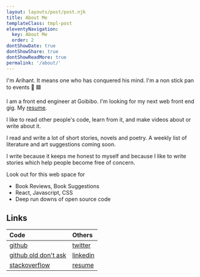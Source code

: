 ```yaml
---
layout: layouts/post/post.njk
title: About Me
templateClass: tmpl-post
eleventyNavigation:
  key: About Me
  order: 2
dontShowDate: true
dontShowShare: true
dontShowReadMore: true
permalink: '/about/'
---
```


I'm Arihant. It means one who has conquered his mind. I'm a non stick pan to events 🥘 🟩

I am a front end engineer at Goibibo. I'm looking for my next web front end gig. My [resume](/resume).

I like to read other people's code, learn from it, and make videos about or write about it.

I read and write a lot of short stories, novels and poetry. A weekly list of literature and art suggestions coming soon.

I write because it keeps me honest to myself and because I like to write stories which help people become free of concern.

Look out for this web space for

- Book Reviews, Book Suggestions
- React, Javascript, CSS
- Deep run downs of open source code

## Links

| Code  | Others |
|:------------- |:------------- |
| [github](https://github.com/arihantverma)  | [twitter](https://twitter.com/gdadsriver)  |
| [github old don't ask](https://github.com/gdad-s-river)  | [linkedin](https://www.linkedin.com/in/arihantverma/) |
| [stackoverflow](https://stackoverflow.com/users/5106072/gdadsriver)  | [resume](/resume)  |


<!-- todo:
  1. add IRC username
  2. dev.to
  3. hashnode
 -->
